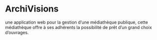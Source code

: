 # ArchiVisions

une application web pour la gestion d’une médiathèque publique, cette médiathèque offre à ses adhérents la possibilité de prêt d’un grand choix d’ouvrages.
